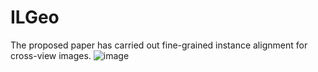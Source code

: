 # ILGeo
The proposed paper has carried out fine-grained instance alignment for cross-view images.
![image](https://github.com/user-attachments/assets/579cf214-70d1-47ed-b803-b9b601b3fefe)


